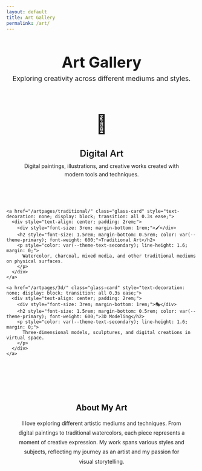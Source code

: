 ```yaml
---
layout: default
title: Art Gallery
permalink: /art/
---
```


<div class="main-content">
  <div class="glass-container container">
    <div class="glass-card">
  <header style="text-align: center; margin-bottom: 3rem;">
    <h1 style="font-size: 2.5rem; margin-bottom: 0.5rem; color: var(--theme-primary); font-weight: 700;">Art Gallery</h1>
    <p style="font-size: 1.1rem; color: var(--theme-text-secondary); margin: 0;">Exploring creativity across different mediums and styles.</p>
  </header>

  <div style="display: grid; grid-template-columns: repeat(auto-fit, minmax(350px, 1fr)); gap: 2rem; margin-bottom: 3rem;">
    <a href="/artpages/digital/" class="glass-card" style="text-decoration: none; display: block; transition: all 0.3s ease;">
      <div style="text-align: center; padding: 2rem;">
        <div style="font-size: 3rem; margin-bottom: 1rem;">🎨</div>
        <h2 style="font-size: 1.5rem; margin-bottom: 0.5rem; color: var(--theme-primary); font-weight: 600;">Digital Art</h2>
        <p style="color: var(--theme-text-secondary); line-height: 1.6; margin: 0;">
          Digital paintings, illustrations, and creative works created with modern tools and techniques.
        </p>
      </div>
    </a>
    
    <a href="/artpages/traditional/" class="glass-card" style="text-decoration: none; display: block; transition: all 0.3s ease;">
      <div style="text-align: center; padding: 2rem;">
        <div style="font-size: 3rem; margin-bottom: 1rem;">🖌️</div>
        <h2 style="font-size: 1.5rem; margin-bottom: 0.5rem; color: var(--theme-primary); font-weight: 600;">Traditional Art</h2>
        <p style="color: var(--theme-text-secondary); line-height: 1.6; margin: 0;">
          Watercolor, charcoal, mixed media, and other traditional mediums on physical surfaces.
        </p>
      </div>
    </a>
    
    <a href="/artpages/3d/" class="glass-card" style="text-decoration: none; display: block; transition: all 0.3s ease;">
      <div style="text-align: center; padding: 2rem;">
        <div style="font-size: 3rem; margin-bottom: 1rem;">🎭</div>
        <h2 style="font-size: 1.5rem; margin-bottom: 0.5rem; color: var(--theme-primary); font-weight: 600;">3D Modeling</h2>
        <p style="color: var(--theme-text-secondary); line-height: 1.6; margin: 0;">
          Three-dimensional models, sculptures, and digital creations in virtual space.
        </p>
      </div>
    </a> 
  </div>

  <div class="glass-panel" style="text-align: center; padding: 2rem;">
    <h3 style="font-size: 1.3rem; margin-bottom: 1rem; color: var(--theme-primary);">About My Art</h3>
    <p style="color: var(--theme-text-secondary); line-height: 1.8; margin: 0; max-width: 800px; margin: 0 auto;">
      I love exploring different artistic mediums and techniques. From digital paintings to traditional watercolors, 
      each piece represents a moment of creative expression. My work spans various styles and subjects, 
      reflecting my journey as an artist and my passion for visual storytelling.
    </p>
  </div>
</div>
  </div>
</div> 